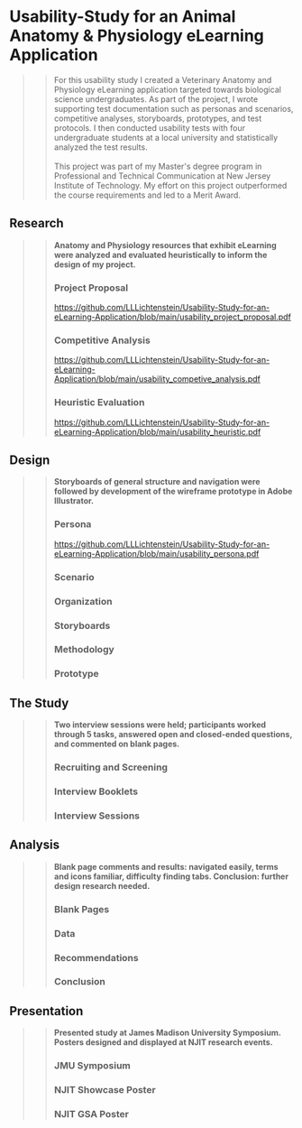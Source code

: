# Usability-Study for an Animal Anatomy &amp; Physiology eLearning Application
> > For this usability study I created a Veterinary Anatomy and Physiology eLearning application targeted towards biological science undergraduates. As part of the project, I wrote supporting test documentation such as personas and scenarios, competitive analyses, storyboards, prototypes, and test protocols. I then conducted usability tests with four undergraduate students at a local university and statistically analyzed the test results. <br><br>This project was part of my Master's degree program in Professional and Technical Communication at New Jersey Institute of Technology. My effort on this project outperformed the course requirements and led to a Merit Award.
## Research
> > **Anatomy and Physiology resources that exhibit eLearning were analyzed and evaluated heuristically to inform the design of my project.**<br>
> > ### Project Proposal
> > https://github.com/LLLichtenstein/Usability-Study-for-an-eLearning-Application/blob/main/usability_project_proposal.pdf <br>
> > ### Competitive Analysis
> > https://github.com/LLLichtenstein/Usability-Study-for-an-eLearning-Application/blob/main/usability_competive_analysis.pdf <br>
> > ### Heuristic Evaluation
> > https://github.com/LLLichtenstein/Usability-Study-for-an-eLearning-Application/blob/main/usability_heuristic.pdf <br>
## Design
> > **Storyboards of general structure and navigation were followed by development of the wireframe prototype in Adobe Illustrator.**<br>
> > ### Persona
> > https://github.com/LLLichtenstein/Usability-Study-for-an-eLearning-Application/blob/main/usability_persona.pdf
> > ### Scenario
> > 
> > ### Organization
> > ### Storyboards
> > ### Methodology
> > ### Prototype
## The Study
> > **Two interview sessions were held; participants worked through 5 tasks, answered open and closed-ended questions, and commented on blank pages.**<br>
> > ### Recruiting and Screening
> > ### Interview Booklets
> > ### Interview Sessions
## Analysis
> > **Blank page comments and results: navigated easily, terms and icons familiar, difficulty finding tabs. Conclusion: further design research needed.**<br>
> > ### Blank Pages
> > ### Data
> > ### Recommendations
> > ### Conclusion
## Presentation
> > **Presented study at James Madison University Symposium. Posters designed and displayed at NJIT research events.**<br>
> > ### JMU Symposium
> > ### NJIT Showcase Poster
> > ### NJIT GSA Poster
